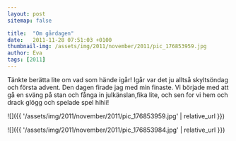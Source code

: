 ```yaml
---
layout: post
sitemap: false

title:  "Om gårdagen"
date:   2011-11-28 07:51:03 +0100
thumbnail-img: /assets/img/2011/november/2011/pic_176853959.jpg
author: Eva
tags: [2011]
---
```


Tänkte berätta lite om vad som hände igår! Igår var det ju alltså skyltsöndag och första advent. Den dagen firade jag med min finaste. Vi började med att gå en sväng på stan och fånga in julkänslan,fika lite, och sen for vi hem och drack glögg och spelade spel hihii!

![]({{ '/assets/img/2011/november/2011/pic_176853959.jpg'  | relative_url }})

![]({{ '/assets/img/2011/november/2011/pic_176853984.jpg'  | relative_url }})

